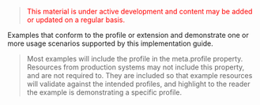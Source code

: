 > <p style="color:#ff0000;">This material is under active development and content may be added or updated on a regular basis.</p>
<p>Examples that conform to the profile or extension and demonstrate one or more usage scenarios supported by this implementation guide.</p>
       
<blockquote>Most examples will include the profile in the meta.profile property. Resources from production systems may not include this property, and are not required to. They are included so that example resources will validate against the intended profiles, and highlight to the reader the example is demonstrating a specific profile.</blockquote>